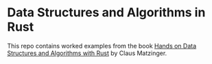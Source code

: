 # Data Structures and Algorithms in Rust

This repo contains worked examples from the book [Hands on Data Structures and Algorithms with
Rust](https://www.packtpub.com/application-development/hands-data-structures-and-algorithms-rust)
by Claus Matzinger.
